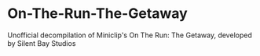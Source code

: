 # On-The-Run-The-Getaway
Unofficial decompilation of Miniclip's On The Run: The Getaway, developed by Silent Bay Studios
